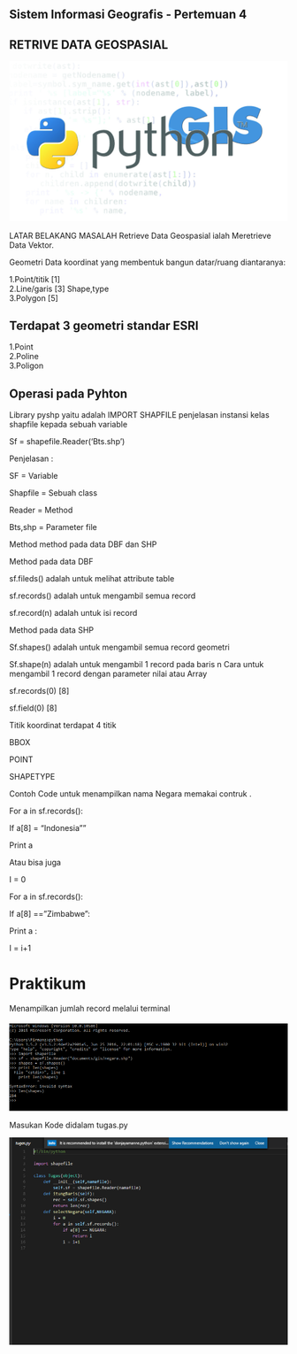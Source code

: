 ## Sistem Informasi Geografis - Pertemuan 4

##  RETRIVE DATA GEOSPASIAL

<p align="center">
  <img src="../../img/Python-Gis.jpg">
</p> 

LATAR BELAKANG MASALAH
Retrieve Data Geospasial ialah Meretrieve Data Vektor.

Geometri Data koordinat yang membentuk bangun datar/ruang diantaranya:

1.Point/titik [1]
<br>
2.Line/garis [3] Shape,type
<br>
3.Polygon [5]
<br>

## Terdapat 3 geometri standar ESRI

1.Point
<br>
2.Poline
<br>
3.Poligon
<br>


## Operasi pada Pyhton

Library pyshp yaitu adalah IMPORT SHAPFILE penjelasan instansi kelas shapfile kepada sebuah variable

Sf = shapefile.Reader(‘Bts.shp’)

Penjelasan :

SF = Variable

Shapfile = Sebuah class

Reader = Method

Bts,shp = Parameter file

Method method pada data DBF dan SHP

Method pada data DBF

sf.fileds() adalah untuk melihat attribute table

sf.records() adalah untuk mengambil semua record

sf.record(n) adalah untuk isi record

Method pada data SHP

Sf.shapes() adalah untuk mengambil semua record geometri

Sf.shape(n) adalah untuk mengambil 1 record pada baris n
Cara untuk mengambil 1 record dengan parameter nilai atau Array

sf.records(0) [8]

sf.field(0) [8]

Titik koordinat terdapat 4 titik

BBOX

POINT

SHAPETYPE

Contoh Code untuk menampilkan nama Negara memakai contruk .

For a in sf.records():

If a[8] = “Indonesia””

Print a

Atau bisa juga

I = 0

For a in sf.records():

If a[8] ==”Zimbabwe”:

Print a :

I = i+1


# Praktikum

Menampilkan jumlah record melalui terminal

<p align="center">
  <img src="../../img/prak1.png">
</p> 

Masukan Kode didalam tugas.py

<p align="center">
  <img src="../../img/3.png">
</p>




